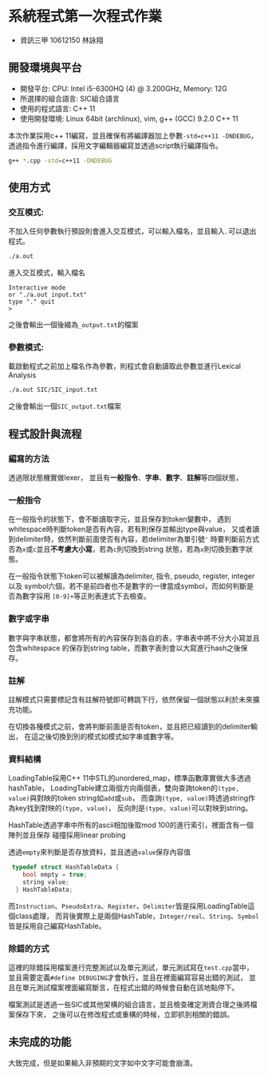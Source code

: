 # 系統程式第一次程式作業
- 資訊三甲 10612150 林詠翔

## 開發環境與平台
- 開發平台: CPU: Intel i5-6300HQ (4) @ 3.200GHz, Memory: 12G 
- 所選擇的組合語言: SIC組合語言
- 使用的程式語言: C++ 11
- 使用開發環境: Linux 64bit (archlinux), vim, g++ (GCC) 9.2.0 C++ 11

本次作業採用c++ 11編寫，並且確保有將編譯器加上參數`-std=c++11 -DNDEBUG`，透過指令進行編譯，採用文字編輯器編寫並透過script執行編譯指令。
``` bash
g++ *.cpp -std=c++11 -DNDEBUG 
```

## 使用方式
### 交互模式:
不加入任何參數執行預設則會進入交互模式，可以輸入檔名，並且輸入`.`可以退出程式。
``` bash
./a.out
```

進入交互模式，輸入檔名
``` plaintext
Interactive mode
or "./a.out input.txt"
type "." quit
>
```
之後會輸出一個後綴為`_output.txt`的檔案

### 參數模式:
載啟動程式之前加上檔名作為參數，則程式會自動讀取此參數並進行Lexical Analysis
``` bash
./a.out SIC/SIC_input.txt
```

之後會輸出一個`SIC_output.txt`檔案

## 程式設計與流程
### 編寫的方法
透過限狀態機實做lexer，
並且有**一般指令**、**字串**、**數字**、**註解**等四個狀態，

### 一般指令
在一般指令的狀態下，會不斷讀取字元，並且保存到token變數中，
遇到whitespace時判斷token是否有內容，若有則保存並輸出type與value，
又或者讀到delimiter時，依然判斷前面使否有內容，若delimiter為單引號`'`
時要判斷前方式否為`x`或`c`並且**不考慮大小寫**，若為`c`則切換到string
狀態，若為`x`則切換到數字狀態。

在一般指令狀態下token可以被解讀為delimiter, 指令, pseudo, register, integer以及
symbol六個，若不是前四者也不是數字的一律當成symbol，而如何判斷是否為數字採用
`[0-9]+`等正則表達式下去檢查。

### 數字或字串
數字與字串狀態，都會將所有的內容保存到各自的表，字串表中將不分大小寫並且包含whitespace
的保存到string table，而數字表則會以大寫進行hash之後保存。

### 註解
註解模式只需要標記含有註解符號即可轉跳下行，依然保留一個狀態以利於未來擴充功能。

在切換各種模式之前，會將判斷前面是否有token，並且把已經讀到的delimiter輸出，
在這之後切換到別的模式如模式如字串或數字等。

### 資料結構
 
LoadingTable採用C++ 11中STL的unordered_map，標準函數庫實做大多透過hashTable，
LoadingTable建立兩個方向兩個表，雙向查詢token的`(type, value)`與對映的token string如`add`或`sub`，
而查詢`(type, value)`時透過string作為key找到對映的`(type, value)`，
反向則是`(type, value)`可以對映到string。

HashTable透過字串中所有的ascii相加後取mod 100的進行索引，裡面含有一個陣列並且保存
碰撞採用linear probing

透過`empty`來判斷是否存放資料，並且透過`value`保存內容值
``` c++
 typedef struct HashTableData {
    bool empty = true;
    string value;
  } HashTableData;
```

而`Instruction`、`PseudoExtra`、`Register`、`Delimiter`皆是採用LoadingTable這個class處理，
而背後實際上是兩個HashTable，`Integer/real`、`String`、`Symbol`皆是採用自己編寫HashTable。

### 除錯的方式
這裡的除錯採用檔案進行完整測試以及單元測試，單元測試寫在`test.cpp`當中，
並且需要定義`#define DEBUGING`才會執行，並且在裡面編寫容易出錯的測試，
並且在單元測試檔案裡面編寫斷言，在程式出錯的時候會自動在該地點停下。

檔案測試是透過一些SIC或其他架構的組合語言，並且檢查確定測資合理之後將檔案保存下來，
之後可以在修改程式或重構的時候，立即抓到相關的錯誤。

## 未完成的功能
大致完成，但是如果輸入非預期的文字如中文字可能會崩潰。
